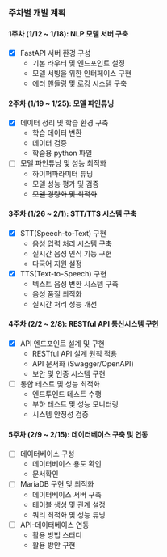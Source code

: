 ### 주차별 개발 계획

#### 1주차 (1/12 ~ 1/18): NLP 모델 서버 구축
- [x] FastAPI 서버 환경 구성
  - 기본 라우터 및 엔드포인트 설정
  - 모델 서빙을 위한 인터페이스 구현
  - 에러 핸들링 및 로깅 시스템 구축
#### 2주차 (1/19 ~ 1/25): 모델 파인튜닝
- [x] 데이터 정리 및 학습 환경 구축
  - 학습 데이터 변환
  - 데이터  검증
  - 학습용 python 파일 
- [ ] 모델 파인튜닝 및 성능 최적화
  - 하이퍼파라미터 튜닝
  - 모델 성능 평가 및 검증
  - ~~모델 경량화 및 최적화~~

#### 3주차 (1/26 ~ 2/1): STT/TTS 시스템 구축

- [x] STT(Speech-to-Text) 구현
  - 음성 입력 처리 시스템 구축
  - 실시간 음성 인식 기능 구현
  - 다국어 지원 설정
- [x] TTS(Text-to-Speech) 구현
  - 텍스트 음성 변환 시스템 구축
  - 음성 품질 최적화
  - 실시간 처리 성능 개선

#### 4주차 (2/2 ~ 2/8): RESTful API 통신시스템 구현
- [x] API 엔드포인트 설계 및 구현
  - RESTful API 설계 원칙 적용
  - API 문서화 (Swagger/OpenAPI)
  - 보안 및 인증 시스템 구현
- [ ] 통합 테스트 및 성능 최적화
  - 엔드투엔드 테스트 수행
  - 부하 테스트 및 성능 모니터링
  - 시스템 안정성 검증

#### 5주차 (2/9 ~ 2/15): 데이터베이스 구축 및 연동
- [ ] 데이터베이스 구성
  - 데이터베이스 용도 확인
  - 문서확인
- [ ] MariaDB 구현 및 최적화
  - 데이터베이스 서버 구축
  - 테이블 생성 및 관계 설정
  - 쿼리 최적화 및 성능 튜닝
- [ ] API-데이터베이스 연동
  - 활용 방법 스터디
  - 활용 방안 구현